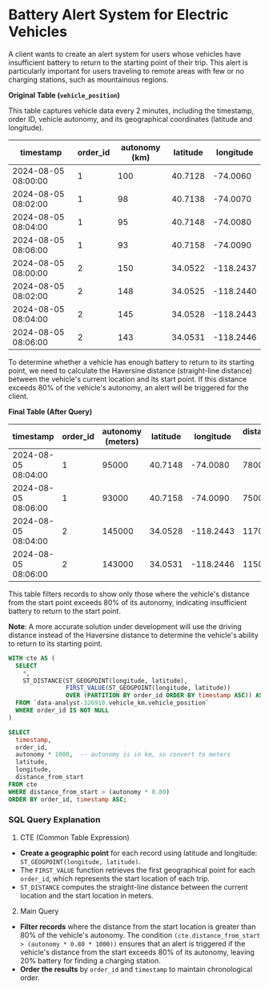 # Battery Alert System for Electric Vehicles

A client wants to create an alert system for users whose vehicles have insufficient battery to return to the starting point of their trip. This alert is particularly important for users traveling to remote areas with few or no charging stations, such as mountainous regions.

**Original Table (`vehicle_position`)**

This table captures vehicle data every 2 minutes, including the timestamp, order ID, vehicle autonomy, and its geographical coordinates (latitude and longitude).

| timestamp           | order_id | autonomy (km) | latitude  | longitude |
|---------------------|----------|---------------|-----------|-----------|
| 2024-08-05 08:00:00 | 1        | 100           | 40.7128   | -74.0060  |
| 2024-08-05 08:02:00 | 1        | 98            | 40.7138   | -74.0070  |
| 2024-08-05 08:04:00 | 1        | 95            | 40.7148   | -74.0080  |
| 2024-08-05 08:06:00 | 1        | 93            | 40.7158   | -74.0090  |
| 2024-08-05 08:00:00 | 2        | 150           | 34.0522   | -118.2437 |
| 2024-08-05 08:02:00 | 2        | 148           | 34.0525   | -118.2440 |
| 2024-08-05 08:04:00 | 2        | 145           | 34.0528   | -118.2443 |
| 2024-08-05 08:06:00 | 2        | 143           | 34.0531   | -118.2446 |

To determine whether a vehicle has enough battery to return to its starting point, we need to calculate the Haversine distance (straight-line distance) between the vehicle's current location and its start point. If this distance exceeds 80% of the vehicle's autonomy, an alert will be triggered for the client.

**Final Table (After Query)**

| timestamp           | order_id | autonomy (meters) | latitude  | longitude | distance_from_start (meters) |
|---------------------|----------|---------------|-----------|-----------|------------------------------|
| 2024-08-05 08:04:00 | 1        | 95000            | 40.7148   | -74.0080  | 78000 (example)               |
| 2024-08-05 08:06:00 | 1        | 93000            | 40.7158   | -74.0090  | 75000 (example)               |
| 2024-08-05 08:04:00 | 2        | 145000           | 34.0528   | -118.2443 | 117000 (example)              |
| 2024-08-05 08:06:00 | 2        | 143000           | 34.0531   | -118.2446 | 115000 (example)              |

This table filters records to show only those where the vehicle's distance from the start point exceeds 80% of its autonomy, indicating insufficient battery to return to the start point.

**Note**: A more accurate solution under development will use the driving distance instead of the Haversine distance to determine the vehicle's ability to return to its starting point.

```sql
WITH cte AS (
  SELECT
    *,
    ST_DISTANCE(ST_GEOGPOINT(longitude, latitude), 
                FIRST_VALUE(ST_GEOGPOINT(longitude, latitude)) 
                OVER (PARTITION BY order_id ORDER BY timestamp ASC)) AS distance_from_start
  FROM `data-analyst-326910.vehicle_km.vehicle_position`
  WHERE order_id IS NOT NULL
)

SELECT
  timestamp,
  order_id,
  autonomy * 1000,  -- autonomy is in km, so convert to meters
  latitude,
  longitude,
  distance_from_start
FROM cte
WHERE distance_from_start > (autonomy * 0.80) 
ORDER BY order_id, timestamp ASC;
```

### SQL Query Explanation

1. CTE (Common Table Expression)

- **Create a geographic point** for each record using latitude and longitude: `ST_GEOGPOINT(longitude, latitude)`.
- The `FIRST_VALUE` function retrieves the first geographical point for each `order_id`, which represents the start location of each trip.
- `ST_DISTANCE` computes the straight-line distance between the current location and the start location in meters.

2. Main Query

- **Filter records** where the distance from the start location is greater than 80% of the vehicle's autonomy. The condition `(cte.distance_from_start > (autonomy * 0.80 * 1000))` ensures that an alert is triggered if the vehicle's distance from the start exceeds 80% of its autonomy, leaving 20% battery for finding a charging station.
- **Order the results** by `order_id` and `timestamp` to maintain chronological order.
